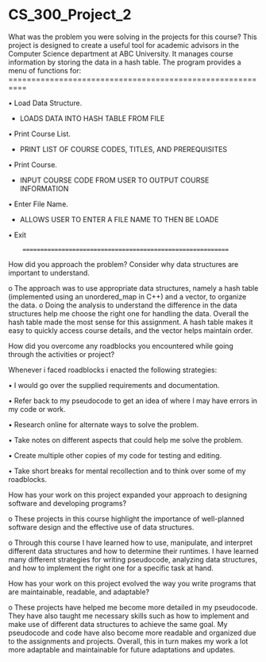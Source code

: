 # CS_300_Project_2

What was the problem you were solving in the projects for this course?
This project is designed to create a useful tool for academic advisors in the Computer Science department at ABC University. It manages course information by storing the data in a hash table. 
The program provides a menu of functions for: 
        ==========================================================

•	Load Data Structure. 
- LOADS DATA INTO HASH TABLE FROM FILE
  
•	Print Course List.  
 - PRINT LIST OF COURSE CODES, TITLES, AND PREREQUISITES
   
•	Print Course.       
 - INPUT COURSE CODE FROM USER TO OUTPUT COURSE INFORMATION
   
•	Enter File Name.     
- ALLOWS USER TO ENTER A FILE NAME TO THEN BE LOADE
  

•	Exit

        ==========================================================

How did you approach the problem? Consider why data structures are important to understand.

o	The approach was to use appropriate data structures, namely a hash table (implemented using an unordered_map in C++) and a vector, to organize the data. 
o	Doing the analysis to understand the difference in the data structures help me choose the right one for handling the data. Overall the hash table made the most sense for this assignment. A hash table makes it easy to quickly access course details, and the vector helps maintain order.



How did you overcome any roadblocks you encountered while going through the activities or project?

Whenever i faced roadblocks i enacted the following strategies:

•	I would go over the supplied  requirements and documentation.

•	Refer back to my pseudocode to get an idea of where I may have errors in my code or work.

•	Research online for alternate ways to solve the problem.

•	Take notes on different aspects that could help me solve the problem.

•	Create multiple other copies of my code for testing and editing.

•	Take short breaks for mental recollection and to think over some of my roadblocks.



How has your work on this project expanded your approach to designing software and developing programs?

o	These projects in this course highlight the importance of well-planned software design and the effective use of data structures.

o	Through this course I have learned how to use, manipulate, and interpret different data structures and how to determine their runtimes. I have learned many different strategies for writing pseudocode, analyzing data structures, and how to implement the right one for a specific task at hand.



How has your work on this project evolved the way you write programs that are maintainable, readable, and adaptable?

o	These projects have helped me become more detailed in my pseudocode. They have also taught me necessary skills such as how to implement and make use of different data structures to achieve the same goal. My pseudocode and code have also become more readable and organized due to the assignments and projects. Overall, this in turn makes my work a lot more adaptable and maintainable for future adaptations and updates.
